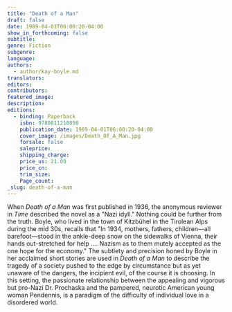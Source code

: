 ```yaml
---
title: "Death of a Man"
draft: false
date: 1989-04-01T06:00:20-04:00
show_in_forthcoming: false
subtitle:
genre: Fiction
subgenre:
language:
authors:
  - author/kay-boyle.md
translators:
editors:
contributors:
featured_image:
description:
editions:
  - binding: Paperback
    isbn: 9780811210898
    publication_date: 1989-04-01T06:00:20-04:00
    cover_image: /images/Death_Of_A_Man.jpg
    forsale: false
    saleprice:
    shipping_charge:
    price_us: 21.00
    price_cn:
    trim_size:
    Page_count:
_slug: death-of-a-man
---
```


When _Death of a Man_ was first published in 1936, the anonymous reviewer in _Time_ described the novel as a "Nazi idyll." Nothing could be further from the truth. Boyle, who lived in the town of Kitzbühel in the Tirolean Alps during the mid 30s, recalls that "In 1934, mothers, fathers, children––all barefoot––stood in the ankle-deep snow on the sidewalks of Vienna, their hands out-stretched for help .... Nazism as to them mutely accepted as the one hope for the economy." The subtlety and precision honed by Boyle in her acclaimed short stories are used in _Death of a Man_ to describe the tragedy of a society pushed to the edge by circumstance but as yet unaware of the dangers, the incipient evil, of the course it is choosing. In this setting, the passionate relationship between the appealing and vigorous but pro-Nazi Dr. Prochaska and the pampered, neurotic American young woman Pendennis, is a paradigm of the difficulty of individual love in a disordered world.


